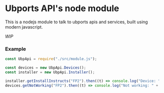 # Ubports API's node module
This is a nodejs module to talk to ubports apis and services, built using modern javascript.

*WIP*

### Example

```javascript
const UbpApi = require("./src/module.js");

const devices = new UbpApi.Devices();
const installer = new UbpApi.Installer();

installer.getInstallInstructs("FP2").then((t) => console.log("Device: " + t.name));
devices.getNotWorking("FP2").then((t) => console.log("Not working: " + t));
```
